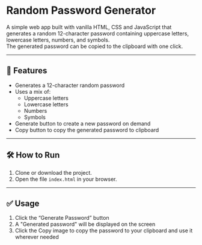 # Random Password Generator

A simple web app built with vanilla HTML, CSS and JavaScript that generates a random 12-character password containing uppercase letters, lowercase letters, numbers, and symbols.  
The generated password can be copied to the clipboard with one click.

---

## 🚀 Features

- Generates a 12-character random password
- Uses a mix of:
  - Uppercase letters
  - Lowercase letters
  - Numbers
  - Symbols
- Generate button to create a new password on demand
- Copy button to copy the generated password to clipboard

---

## 🛠️ How to Run

1. Clone or download the project.
2. Open the file `index.html` in your browser.  
 

---

## ✅ Usage

1. Click the “Generate Password” button  
2. A "Generated password" will be displayed on the screen  
3. Click the Copy image to copy the password to your clipboard and use it wherever needed


